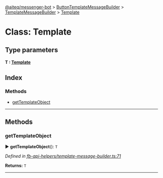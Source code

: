 [@aiteq/messenger-bot](../README.md) > [ButtonTemplateMessageBuilder](../classes/buttontemplatemessagebuilder.md) > [TemplateMessageBuilder](../modules/buttontemplatemessagebuilder.templatemessagebuilder.md) > [Template](../classes/buttontemplatemessagebuilder.templatemessagebuilder.template.md)



# Class: Template

## Type parameters
#### T :  [Template](../modules/send.md#template)
## Index

### Methods

* [getTemplateObject](buttontemplatemessagebuilder.templatemessagebuilder.template.md#gettemplateobject)



---
## Methods
<a id="gettemplateobject"></a>

###  getTemplateObject

► **getTemplateObject**(): `T`




*Defined in [fb-api-helpers/template-message-builder.ts:71](https://github.com/aiteq/messenger-bot/blob/a540dbb/src/fb-api-helpers/template-message-builder.ts#L71)*





**Returns:** `T`





___


